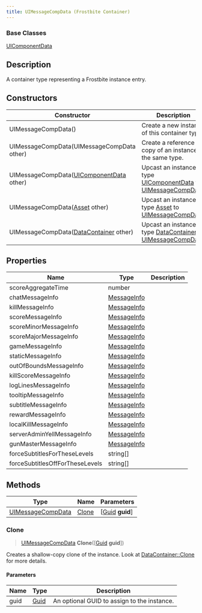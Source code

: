 ```yaml
---
title: UIMessageCompData (Frostbite Container)
---
```

### Base Classes

[UIComponentData](UIComponentData)

## Description

A container type representing a Frostbite instance entry.

## Constructors

| Constructor                                                                  | Description                                                                                                               |
| ---------------------------------------------------------------------------- | ------------------------------------------------------------------------------------------------------------------------- |
| UIMessageCompData()                                                          | Create a new instance of this container type.                                                                             |
| UIMessageCompData(UIMessageCompData other)                                   | Create a reference copy of an instance of the same type.                                                                  |
| UIMessageCompData([UIComponentData](UIComponentData) other)                  | Upcast an instance of type [UIComponentData](UIComponentData) to [UIMessageCompData](UIMessageCompData).                  |
| UIMessageCompData([Asset](Asset) other)                                      | Upcast an instance of type [Asset](Asset) to [UIMessageCompData](UIMessageCompData).                                      |
| UIMessageCompData([DataContainer](/vext/ref/cls/shr/datacontainer) other) | Upcast an instance of type [DataContainer](/vext/ref/cls/shr/datacontainer) to [UIMessageCompData](UIMessageCompData). |

## Properties

| Name                            | Type                       | Description |
| ------------------------------- | -------------------------- | ----------- |
| scoreAggregateTime              | number                     |             |
| chatMessageInfo                 | [MessageInfo](MessageInfo) |             |
| killMessageInfo                 | [MessageInfo](MessageInfo) |             |
| scoreMessageInfo                | [MessageInfo](MessageInfo) |             |
| scoreMinorMessageInfo           | [MessageInfo](MessageInfo) |             |
| scoreMajorMessageInfo           | [MessageInfo](MessageInfo) |             |
| gameMessageInfo                 | [MessageInfo](MessageInfo) |             |
| staticMessageInfo               | [MessageInfo](MessageInfo) |             |
| outOfBoundsMessageInfo          | [MessageInfo](MessageInfo) |             |
| killScoreMessageInfo            | [MessageInfo](MessageInfo) |             |
| logLinesMessageInfo             | [MessageInfo](MessageInfo) |             |
| tooltipMessageInfo              | [MessageInfo](MessageInfo) |             |
| subtitleMessageInfo             | [MessageInfo](MessageInfo) |             |
| rewardMessageInfo               | [MessageInfo](MessageInfo) |             |
| localKillMessageInfo            | [MessageInfo](MessageInfo) |             |
| serverAdminYellMessageInfo      | [MessageInfo](MessageInfo) |             |
| gunMasterMessageInfo            | [MessageInfo](MessageInfo) |             |
| forceSubtitlesForTheseLevels    | string\[\]                 |             |
| forceSubtitlesOffForTheseLevels | string\[\]                 |             |

## Methods

| Type                                   | Name            | Parameters                                     |
| -------------------------------------- | --------------- | ---------------------------------------------- |
| [UIMessageCompData](UIMessageCompData) | [Clone](#clone) | \[[Guid](/vext/ref/cls/shr/guid) **guid**\] |

### Clone

> [UIMessageCompData](UIMessageCompData) **Clone**(\[[Guid](/vext/ref/cls/shr/guid) **guid**\])

Creates a shallow-copy clone of the instance. Look at [DataContainer::Clone](/vext/ref/cls/shr/datacontainer#clone) for more details.

#### Parameters

| Name | Type         | Description                                 |
| ---- | ------------ | ------------------------------------------- |
| guid | [Guid](Guid) | An optional GUID to assign to the instance. |
